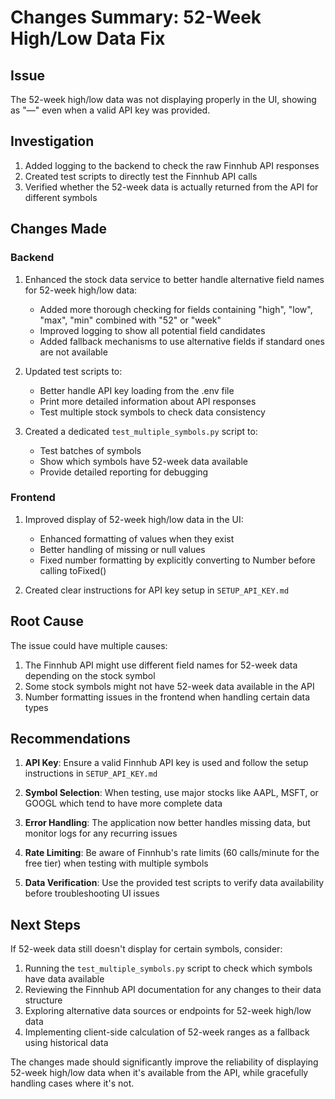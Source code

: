 # Changes Summary: 52-Week High/Low Data Fix

## Issue

The 52-week high/low data was not displaying properly in the UI, showing as "—" even when a valid API key was provided.

## Investigation

1. Added logging to the backend to check the raw Finnhub API responses
2. Created test scripts to directly test the Finnhub API calls
3. Verified whether the 52-week data is actually returned from the API for different symbols

## Changes Made

### Backend

1. Enhanced the stock data service to better handle alternative field names for 52-week high/low data:
   - Added more thorough checking for fields containing "high", "low", "max", "min" combined with "52" or "week"
   - Improved logging to show all potential field candidates
   - Added fallback mechanisms to use alternative fields if standard ones are not available

2. Updated test scripts to:
   - Better handle API key loading from the .env file
   - Print more detailed information about API responses
   - Test multiple stock symbols to check data consistency

3. Created a dedicated `test_multiple_symbols.py` script to:
   - Test batches of symbols
   - Show which symbols have 52-week data available
   - Provide detailed reporting for debugging

### Frontend

1. Improved display of 52-week high/low data in the UI:
   - Enhanced formatting of values when they exist
   - Better handling of missing or null values
   - Fixed number formatting by explicitly converting to Number before calling toFixed()

2. Created clear instructions for API key setup in `SETUP_API_KEY.md`

## Root Cause

The issue could have multiple causes:

1. The Finnhub API might use different field names for 52-week data depending on the stock symbol
2. Some stock symbols might not have 52-week data available in the API
3. Number formatting issues in the frontend when handling certain data types

## Recommendations

1. **API Key**: Ensure a valid Finnhub API key is used and follow the setup instructions in `SETUP_API_KEY.md`

2. **Symbol Selection**: When testing, use major stocks like AAPL, MSFT, or GOOGL which tend to have more complete data

3. **Error Handling**: The application now better handles missing data, but monitor logs for any recurring issues

4. **Rate Limiting**: Be aware of Finnhub's rate limits (60 calls/minute for the free tier) when testing with multiple symbols

5. **Data Verification**: Use the provided test scripts to verify data availability before troubleshooting UI issues

## Next Steps

If 52-week data still doesn't display for certain symbols, consider:

1. Running the `test_multiple_symbols.py` script to check which symbols have data available
2. Reviewing the Finnhub API documentation for any changes to their data structure
3. Exploring alternative data sources or endpoints for 52-week high/low data
4. Implementing client-side calculation of 52-week ranges as a fallback using historical data

The changes made should significantly improve the reliability of displaying 52-week high/low data when it's available from the API, while gracefully handling cases where it's not.